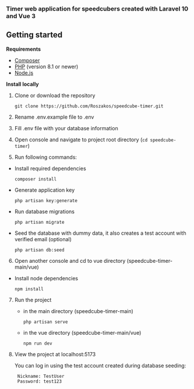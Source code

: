 ### Timer web application for speedcubers created with Laravel 10 and Vue 3
## Getting started

**Requirements**
- [Composer](https://getcomposer.org/download/)
- [PHP](https://www.php.net/downloads.php) (version 8.1 or newer)
- [Node.js](https://nodejs.org/en)

**Install locally**
1. Clone or download the repository

   `git clone https://github.com/Roszakos/speedcube-timer.git`
2. Rename .env.example file to .env
3. Fill .env file with your database information
4. Open console and navigate to project root directory (`cd speedcube-timer`)
5. Run following commands:

 - Install required dependencies
   
    `composer install`

 - Generate application key
   
    `php artisan key:generate`

 - Run database migrations
   
    `php artisan migrate`

- Seed the database with dummy data, it also creates a test account with verified email (optional)
  
    `php artisan db:seed`

6. Open another console and cd to vue directory (speedcube-timer-main/vue)
 
 - Install node dependencies
   
    `npm install`

7. Run the project
   - in the main directory (speedcube-timer-main)
     
     `php artisan serve`
   - in the vue directory (speedcube-timer-main/vue)
     
     `npm run dev`
8. View the project at localhost:5173

   You can log in using the test account created during database seeding:
   ```
    Nickname: TestUser
    Password: test123
   ```
